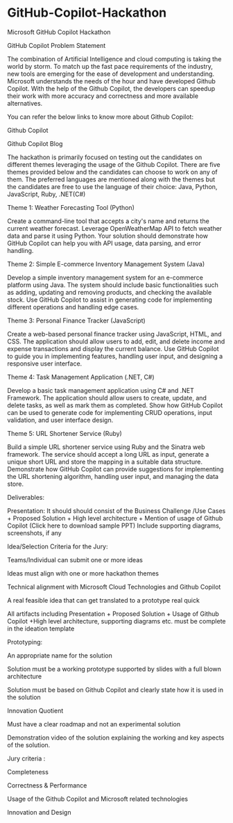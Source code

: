 # GitHub-Copilot-Hackathon
Microsoft GitHub Copilot Hackathon 


GitHub Copilot Problem Statement


The combination of Artificial Intelligence and cloud computing is taking the world by storm. To match up the fast pace requirements of the industry, new tools are emerging for the ease of development and understanding. Microsoft understands the needs of the hour and have developed Github Copilot. With the help of the Github Copilot, the developers can speedup their work with more accuracy and correctness and more available alternatives.

You can refer the below links to know more about Github Copilot:

Github Copilot


Github Copilot Blog


The hackathon is primarily focused on testing out the candidates on different themes leveraging the usage of the Github Copilot. There are five themes provided below and the candidates can choose to work on any of them. The preferred languages are mentioned along with the themes but the candidates are free to use the language of their choice: Java, Python, JavaScript, Ruby, .NET(C#)

Theme 1: Weather Forecasting Tool (Python)

Create a command-line tool that accepts a city's name and returns the current weather forecast. Leverage OpenWeatherMap API to fetch weather data and parse it using Python. Your solution should demonstrate how GitHub Copilot can help you with API usage, data parsing, and error handling.

Theme 2: Simple E-commerce Inventory Management System (Java)

Develop a simple inventory management system for an e-commerce platform using Java. The system should include basic functionalities such as adding, updating and removing products, and checking the available stock. Use GitHub Copilot to assist in generating code for implementing different operations and handling edge cases.

Theme 3: Personal Finance Tracker (JavaScript)

Create a web-based personal finance tracker using JavaScript, HTML, and CSS. The application should allow users to add, edit, and delete income and expense transactions and display the current balance. Use GitHub Copilot to guide you in implementing features, handling user input, and designing a responsive user interface.

Theme 4: Task Management Application (.NET, C#)

Develop a basic task management application using C# and .NET Framework. The application should allow users to create, update, and delete tasks, as well as mark them as completed. Show how GitHub Copilot can be used to generate code for implementing CRUD operations, input validation, and user interface design.

Theme 5: URL Shortener Service (Ruby)

Build a simple URL shortener service using Ruby and the Sinatra web framework. The service should accept a long URL as input, generate a unique short URL and store the mapping in a suitable data structure. Demonstrate how GitHub Copilot can provide suggestions for implementing the URL shortening algorithm, handling user input, and managing the data store.

Deliverables:

Presentation: It should should consist of the Business Challenge /Use Cases + Proposed Solution + High level architecture + Mention of usage of Github Copilot (Click here to download sample PPT)
Include supporting diagrams, screenshots, if any


Idea/Selection Criteria for the Jury:

Teams/Individual can submit one or more ideas

Ideas must align with one or more hackathon themes

Technical alignment with Microsoft Cloud Technologies and Github Copilot

A real feasible idea that can get translated to a prototype real quick

All artifacts including Presentation + Proposed Solution + Usage of Github Copilot +High level architecture, supporting diagrams etc. must be complete in the ideation template


Prototyping:

An appropriate name for the solution

Solution must be a working prototype supported by slides with a full blown architecture

Solution must be based on Github Copilot and clearly state how it is used in the solution

Innovation Quotient

Must have a clear roadmap and not an experimental solution

Demonstration video of the solution explaining the working and key aspects of the solution.


Jury criteria :

Completeness

Correctness & Performance

Usage of the Github Copilot and Microsoft related technologies

Innovation and Design

